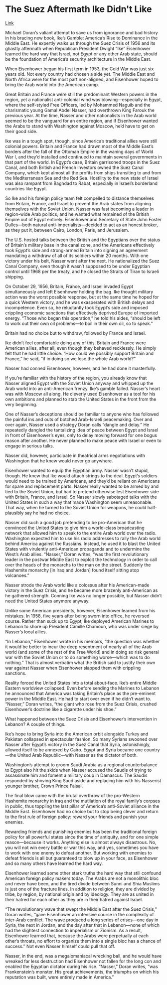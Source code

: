 # The Suez Aftermath Ike Didn't Like

[Link](http://www.thetower.org/article/we-are-still-living-with-eisenhowers-biggest-mistake-suez-egypt-israel-ikes-gamble-michael-doran/)

Michael Doran’s valiant attempt to save us from ignorance and bad
history in his bracing new book, Ike’s Gamble: America’s Rise to
Dominance in the Middle East. He expertly walks us through the Suez
Crisis of 1956 and its ghastly aftermath when Republican President
Dwight “Ike” Eisenhower learned the hard way that Israel, not Egypt or
any other Arab state, should be the foundation of America’s security
architecture in the Middle East.

When Eisenhower began his first term in 1953, the Cold War was just
six years old. Not every country had chosen a side yet. The Middle
East and North Africa were for the most part non-aligned, and
Eisenhower hoped to bring the Arab world into the American camp.

Great Britain and France were still the predominant Western powers in
the region, yet a nationalist anti-colonial wind was
blowing—especially in Egypt, where the self-styled Free Officers, led
by Mohammed Naguib and the charismatic young Gamal Abdel Nasser, had
overthrown King Farouk the previous year. At the time, Nasser and
other nationalists in the Arab world seemed to be the vanguard for an
entire region, and if Eisenhower wanted the Arabs to stand with
Washington against Moscow, he’d have to get on their good side.

Ike was in a tough spot, though, since America’s traditional allies
were still colonial powers. Britain and France had drawn most of the
Middle East’s borders after the fall of the Ottoman Empire in the
waning days of World War I, and they’d installed and continued to
maintain several governments in that part of the world. In Egypt’s
case, Britain garrisoned troops in the Suez Canal, and both British
and French investors owned the Suez Canal Company, which kept almost
all the profits from ships transiting to and from the Mediterranean
Sea and the Red Sea. Hostility to the new state of Israel was also
rampant from Baghdad to Rabat, especially in Israel’s borderland
countries like Egypt.

So Ike and his foreign policy team felt compelled to distance
themselves from Britain, France, and Israel to prevent the Arab states
from aligning themselves with the Soviet Union. Nasser was fast
becoming a leader in region-wide Arab politics, and he wanted what
remained of the British Empire out of Egypt entirely. Eisenhower and
Secretary of State John Foster Dulles—both natural
anti-imperialists—decided to act as an honest broker, as they put it,
between Cairo, London, Paris, and Jerusalem.

The U.S. hosted talks between the British and the Egyptians over the
status of Britain’s military base in the canal zone, and the Americans
effectively took Egypt’s side and strong-armed Britain into signing an
agreement mandating a withdraw of all of its soldiers within 20
months. With one victory under his belt, Nasser went after the
next. He nationalized the Suez Canal Company, even though it wasn’t
supposed to be under Egyptian control until 1968 per the treaty, and
he closed the Straits of Tiran to Israeli shipping.

On October 29, 1956, Britain, France, and Israel invaded Egypt
simultaneously and left Eisenhower holding the bag. Ike thought
military action was the worst possible response, but at the same time
he hoped for a quick Western victory, and he was exasperated with
British delays and incompetence. Even so, he reluctantly took Egypt’s
side and imposed crippling economic sanctions that effectively
deprived Europe of imported energy. “Those who began this operation,”
he told his aides, “should be left to work out their own oil
problems—to boil in their own oil, so to speak.”

Britain had no choice but to withdraw, followed by France and Israel.

Ike didn’t feel comfortable doing any of this. Britain and France were
American allies, after all, even though they behaved recklessly. He
simply felt that he had little choice. “How could we possibly support
Britain and France,” he said, “if in doing so we lose the whole Arab
world?”

Nasser had conned Eisenhower, however, and he had done it masterfully.

If you’re familiar with the history of the region, you already know
that Nasser aligned Egypt with the Soviet Union anyway and whipped up
the Arab world into an anti-American frenzy. Ike’s gamble
failed. Nasser’s heart was with Moscow all along. He cleverly used
Eisenhower as a tool for his own ambitions and planned to stab the
United States in the front from the very beginning.

One of Nasser’s deceptions should be familiar to anyone who has
followed the painful ins and outs of botched Arab-Israeli
peacemaking. Over and over again, Nasser used a strategy Doran calls
“dangle and delay.” He repeatedly dangled the tantalizing idea of
peace between Egypt and Israel in front of Eisenhower’s eyes, only to
delay moving forward for one bogus reason after another. He never
planned to make peace with Israel or even to engage in serious talks.

Nasser did, however, participate in theatrical arms negotiations with
Washington that he knew would never go anywhere.

Eisenhower wanted to equip the Egyptian army. Nasser wasn’t stupid,
though. He knew that Ike would attach strings to the deal. Egypt’s
soldiers would need to be trained by Americans, and they’d be reliant
on Americans for spare and replacement parts. Nasser really wanted to
be armed by and tied to the Soviet Union, but had to pretend otherwise
lest Eisenhower side with Britain, France, and Israel. So Nasser
slowly sabotaged talks with the United States in such a way that made
Washington seem unreasonable. That way, when he turned to the Soviet
Union for weapons, he could half-plausibly say he had no choice.

Nasser did such a good job pretending to be pro-American that he
convinced the United States to give him a world-class broadcasting
network that allowed him to speak to the entire Arab world over the
radio. Washington expected him to use his radio addresses to rally the
Arab world behind America against the Russians. Instead, he used it to
blast the United States with virulently anti-American propaganda and
to undermine the West’s Arab allies. “Nasser,” Doran writes, “was the
first revolutionary leader in the postwar Middle East to exploit the
technology in order to call over the heads of the monarchs to the man
on the street. Suddenly the Hashemite monarchy [in Iraq and Jordan]
found itself sitting atop volcanoes.”

Nasser strode the Arab world like a colossus after his American-made
victory in the Suez Crisis, and he became more brazenly anti-American
as he gathered strength. Conning Ike was no longer possible, but
Nasser didn’t need the United States anymore anyway.

Unlike some American presidents, however, Eisenhower learned from his
mistakes. In 1958, five years after being sworn into office, he
reversed course. Rather than suck up to Egypt, Ike deployed American
Marines to Lebanon to shore up President Camille Chamoun, who was
under siege by Nasser’s local allies.

“In Lebanon,” Eisenhower wrote in his memoirs, “the question was
whether it would be better to incur the deep resentment of nearly all
of the Arab world (and some of the rest of the Free World) and in
doing so risk general war with the Soviet Union or to do something
worse—which was to do nothing.” That is almost verbatim what the
British said to justify their own war against Nasser when Eisenhower
slapped them with crippling sanctions.

Reality forced the United States into a total about-face. Ike’s entire
Middle Eastern worldview collapsed. Even before sending the Marines to
Lebanon he announced that America was taking Britain’s place as the
pre-eminent power in the Middle East. He had to start over even if he
didn’t want to. “Nasser,” Doran writes, “the giant who rose from the
Suez Crisis, crushed Eisenhower’s doctrine like a cigarette under his
shoe.”

What happened between the Suez Crisis and Eisenhower’s intervention in
Lebanon? A couple of things.

Ike’s hope to bring Syria into the American orbit alongside Turkey and
Pakistan collapsed in spectacular fashion. So many Syrians swooned
over Nasser after Egypt’s victory in the Suez Canal that Syria,
astonishingly, allowed itself to be annexed by Cairo. Egypt and Syria
became one country—the United Arab Republic—with Nasser as the
dictator of both.

Washington’s attempt to groom Saudi Arabia as a regional
counterbalance to Egypt also hit the skids when Nasser accused the
Saudis of trying to assassinate him and foment a military coup in
Damascus. The Saudis responded by shoving King Saud aside and
replacing him with his Nasserist younger brother, Crown Prince Faisal.

The final blow came with the brutal overthrow of the pro-Western
Hashemite monarchy in Iraq and the mutilation of the royal family’s
corpses in public, thus toppling the last pillar of America’s
anti-Soviet alliance in the Middle East. Eisenhower had no choice but
to stop being clever and return to the first rule of foreign policy:
reward your friends and punish your enemies.

Rewarding friends and punishing enemies has been the traditional
foreign policy for all powerful states since the time of antiquity,
and for one simple reason—because it works. Anything else is almost
always disastrous. No, you will not win every battle or war this way,
and yes, sometimes you have to work with one enemy to defeat
another. But working with enemies to defeat friends is all but
guaranteed to blow up in your face, as Eisenhower and so many others
have learned the hard way.

Eisenhower learned some other stark truths the hard way that still
confound American foreign policy makers today. The Arabs are not a
monolithic bloc and never have been, and the tired divide between
Sunni and Shia Muslims is just one of the fracture lines. In addition
to religion, they are divided by tribe, by region, by national origin
and by ideology. They are as united in their hatred for each other as
they are in their hatred against Israel.

“The revolutionary wave that swept the Middle East after the Suez
Crisis,” Doran writes, “gave Eisenhower an intensive course in the
complexity of inter-Arab conflict. The wave produced a long series of
crises—one day in Syria, the next in Jordan, and the day after that in
Lebanon—none of which had the slightest connection to imperialism or
Zionism. As a result, Eisenhower learned that, because the Arabs were
perpetually at each other’s throats, no effort to organize them into a
single bloc has a chance of success.” Not even Nasser himself could
pull that off.

Nasser, in the end, was a megalomaniacal wrecking ball, and he would
have wreaked far less destruction had Eisenhower not fallen for the
long con and enabled the Egyptian dictator during his rise. “Nasser,”
Doran writes, “was Frankenstein’s monster. His great achievements, the
triumphs on which his reputation was built, were entirely made in
America.”
